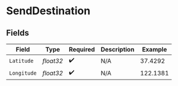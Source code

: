 # SendDestination


## Fields

| Field              | Type               | Required           | Description        | Example            |
| ------------------ | ------------------ | ------------------ | ------------------ | ------------------ |
| `Latitude`         | *float32*          | :heavy_check_mark: | N/A                | 37.4292            |
| `Longitude`        | *float32*          | :heavy_check_mark: | N/A                | 122.1381           |